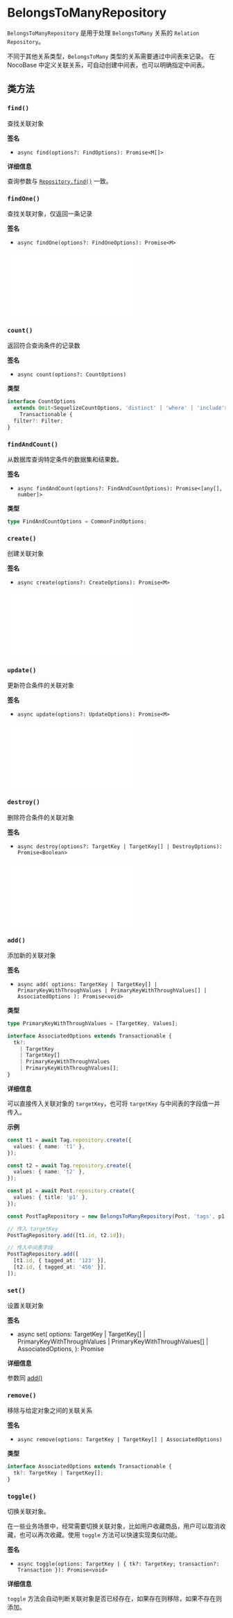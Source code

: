 # BelongsToManyRepository

`BelongsToManyRepository` 是用于处理 `BelongsToMany` 关系的 `Relation Repository`。

不同于其他关系类型，`BelongsToMany` 类型的关系需要通过中间表来记录。
在 NocoBase 中定义关联关系，可自动创建中间表，也可以明确指定中间表。

## 类方法

### `find()`

查找关联对象

**签名**

- `async find(options?: FindOptions): Promise<M[]>`

**详细信息**

查询参数与 [`Repository.find()`](../repository.md#find) 一致。

### `findOne()`

查找关联对象，仅返回一条记录

**签名**

- `async findOne(options?: FindOneOptions): Promise<M>`

<embed src="../shared/find-one.md"></embed>

### `count()`

返回符合查询条件的记录数

**签名**

- `async count(options?: CountOptions)`

**类型**

```typescript
interface CountOptions
  extends Omit<SequelizeCountOptions, 'distinct' | 'where' | 'include'>,
    Transactionable {
  filter?: Filter;
}
```

### `findAndCount()`

从数据库查询特定条件的数据集和结果数。

**签名**

- `async findAndCount(options?: FindAndCountOptions): Promise<[any[], number]>`

**类型**

```typescript
type FindAndCountOptions = CommonFindOptions;
```

### `create()`

创建关联对象

**签名**

- `async create(options?: CreateOptions): Promise<M>`

<embed src="../shared/create-options.md"></embed>

### `update()`

更新符合条件的关联对象

**签名**

- `async update(options?: UpdateOptions): Promise<M>`

<embed src="../shared/update-options.md"></embed>

### `destroy()`

删除符合条件的关联对象

**签名**

- `async destroy(options?: TargetKey | TargetKey[] | DestroyOptions): Promise<Boolean>`

<embed src="../shared/destroy-options.md"></embed>

### `add()`

添加新的关联对象

**签名**

- `async add(
options: TargetKey | TargetKey[] | PrimaryKeyWithThroughValues | PrimaryKeyWithThroughValues[] | AssociatedOptions
): Promise<void>`

**类型**

```typescript
type PrimaryKeyWithThroughValues = [TargetKey, Values];

interface AssociatedOptions extends Transactionable {
  tk?:
    | TargetKey
    | TargetKey[]
    | PrimaryKeyWithThroughValues
    | PrimaryKeyWithThroughValues[];
}
```

**详细信息**

可以直接传入关联对象的 `targetKey`，也可将 `targetKey` 与中间表的字段值一并传入。

**示例**

```typescript
const t1 = await Tag.repository.create({
  values: { name: 't1' },
});

const t2 = await Tag.repository.create({
  values: { name: 't2' },
});

const p1 = await Post.repository.create({
  values: { title: 'p1' },
});

const PostTagRepository = new BelongsToManyRepository(Post, 'tags', p1.id);

// 传入 targetKey
PostTagRepository.add([t1.id, t2.id]);

// 传入中间表字段
PostTagRepository.add([
  [t1.id, { tagged_at: '123' }],
  [t2.id, { tagged_at: '456' }],
]);
```

### `set()`

设置关联对象

**签名**

- async set(
  options: TargetKey | TargetKey[] | PrimaryKeyWithThroughValues | PrimaryKeyWithThroughValues[] | AssociatedOptions,
  ): Promise<void>

**详细信息**

参数同 [add()](#add)

### `remove()`

移除与给定对象之间的关联关系

**签名**

- `async remove(options: TargetKey | TargetKey[] | AssociatedOptions)`

**类型**

```typescript
interface AssociatedOptions extends Transactionable {
  tk?: TargetKey | TargetKey[];
}
```

### `toggle()`

切换关联对象。

在一些业务场景中，经常需要切换关联对象，比如用户收藏商品，用户可以取消收藏，也可以再次收藏。使用 `toggle` 方法可以快速实现类似功能。

**签名**

- `async toggle(options: TargetKey | { tk?: TargetKey; transaction?: Transaction }): Promise<void>`

**详细信息**

`toggle` 方法会自动判断关联对象是否已经存在，如果存在则移除，如果不存在则添加。
